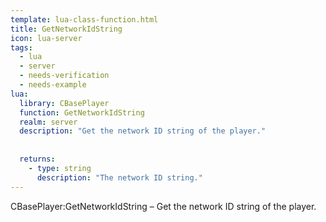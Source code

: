 ```yaml
---
template: lua-class-function.html
title: GetNetworkIdString
icon: lua-server
tags:
  - lua
  - server
  - needs-verification
  - needs-example
lua:
  library: CBasePlayer
  function: GetNetworkIdString
  realm: server
  description: "Get the network ID string of the player."
  
  
  returns:
    - type: string
      description: "The network ID string."
---
```


<div class="lua__search__keywords">
CBasePlayer:GetNetworkIdString &#x2013; Get the network ID string of the player.
</div>
